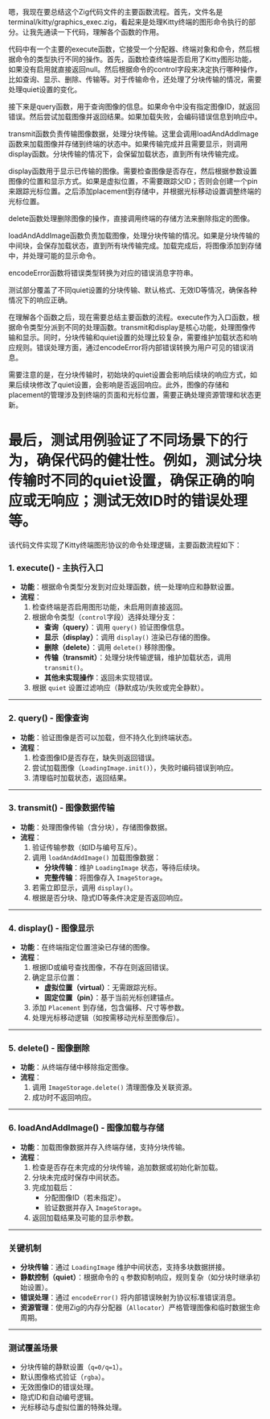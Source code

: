 嗯，我现在要总结这个Zig代码文件的主要函数流程。首先，文件名是terminal/kitty/graphics_exec.zig，看起来是处理Kitty终端的图形命令执行的部分。让我先通读一下代码，理解各个函数的作用。

代码中有一个主要的execute函数，它接受一个分配器、终端对象和命令，然后根据命令的类型执行不同的操作。首先，函数检查终端是否启用了Kitty图形功能，如果没有启用就直接返回null。然后根据命令的control字段来决定执行哪种操作，比如查询、显示、删除、传输等。对于传输命令，还处理了分块传输的情况，需要处理quiet设置的变化。

接下来是query函数，用于查询图像的信息。如果命令中没有指定图像ID，就返回错误。然后尝试加载图像并返回结果。如果加载失败，会编码错误信息到响应中。

transmit函数负责传输图像数据，处理分块传输。这里会调用loadAndAddImage函数来加载图像并存储到终端的状态中。如果传输完成并且需要显示，则调用display函数。分块传输的情况下，会保留加载状态，直到所有块传输完成。

display函数用于显示已传输的图像。需要检查图像是否存在，然后根据参数设置图像的位置和显示方式。如果是虚拟位置，不需要跟踪父ID；否则会创建一个pin来跟踪光标位置。之后添加placement到存储中，并根据光标移动设置调整终端的光标位置。

delete函数处理删除图像的操作，直接调用终端的存储方法来删除指定的图像。

loadAndAddImage函数负责加载图像，处理分块传输的情况。如果是分块传输的中间块，会保存加载状态，直到所有块传输完成。加载完成后，将图像添加到存储中，并处理可能的显示命令。

encodeError函数将错误类型转换为对应的错误消息字符串。

测试部分覆盖了不同quiet设置的分块传输、默认格式、无效ID等情况，确保各种情况下的响应正确。

在理解各个函数之后，现在需要总结主要函数的流程。execute作为入口函数，根据命令类型分派到不同的处理函数。transmit和display是核心功能，处理图像传输和显示。同时，分块传输和quiet设置的处理比较复杂，需要维护加载状态和响应规则。错误处理方面，通过encodeError将内部错误转换为用户可见的错误消息。

需要注意的是，在分块传输时，初始块的quiet设置会影响后续块的响应方式，如果后续块修改了quiet设置，会影响是否返回响应。此外，图像的存储和placement的管理涉及到终端的页面和光标位置，需要正确处理资源管理和状态更新。

最后，测试用例验证了不同场景下的行为，确保代码的健壮性。例如，测试分块传输时不同的quiet设置，确保正确的响应或无响应；测试无效ID时的错误处理等。
================================================
该代码文件实现了Kitty终端图形协议的命令处理逻辑，主要函数流程如下：

### 1. **execute() - 主执行入口**
- **功能**：根据命令类型分发到对应处理函数，统一处理响应和静默设置。
- **流程**：
  1. 检查终端是否启用图形功能，未启用则直接返回。
  2. 根据命令类型（`control`字段）选择处理分支：
     - **查询（query）**：调用 `query()` 验证图像信息。
     - **显示（display）**：调用 `display()` 渲染已存储的图像。
     - **删除（delete）**：调用 `delete()` 移除图像。
     - **传输（transmit）**：处理分块传输逻辑，维护加载状态，调用 `transmit()`。
     - **其他未实现操作**：返回未实现错误。
  3. 根据 `quiet` 设置过滤响应（静默成功/失败或完全静默）。

---

### 2. **query() - 图像查询**
- **功能**：验证图像是否可以加载，但不持久化到终端状态。
- **流程**：
  1. 检查图像ID是否存在，缺失则返回错误。
  2. 尝试加载图像（`LoadingImage.init()`），失败时编码错误到响应。
  3. 清理临时加载状态，返回结果。

---

### 3. **transmit() - 图像数据传输**
- **功能**：处理图像传输（含分块），存储图像数据。
- **流程**：
  1. 验证传输参数（如ID与编号互斥）。
  2. 调用 `loadAndAddImage()` 加载图像数据：
     - **分块传输**：维护 `LoadingImage` 状态，等待后续块。
     - **完整传输**：将图像存入 `ImageStorage`。
  3. 若需立即显示，调用 `display()`。
  4. 根据是否分块、隐式ID等条件决定是否返回响应。

---

### 4. **display() - 图像显示**
- **功能**：在终端指定位置渲染已存储的图像。
- **流程**：
  1. 根据ID或编号查找图像，不存在则返回错误。
  2. 确定显示位置：
     - **虚拟位置（virtual）**：无需跟踪光标。
     - **固定位置（pin）**：基于当前光标创建锚点。
  3. 添加 `Placement` 到存储，包含偏移、尺寸等参数。
  4. 处理光标移动逻辑（如按需移动光标至图像后）。

---

### 5. **delete() - 图像删除**
- **功能**：从终端存储中移除指定图像。
- **流程**：
  1. 调用 `ImageStorage.delete()` 清理图像及关联资源。
  2. 成功时不返回响应。

---

### 6. **loadAndAddImage() - 图像加载与存储**
- **功能**：加载图像数据并存入终端存储，支持分块传输。
- **流程**：
  1. 检查是否存在未完成的分块传输，追加数据或初始化新加载。
  2. 分块未完成时保存中间状态。
  3. 完成加载后：
     - 分配图像ID（若未指定）。
     - 验证数据并存入 `ImageStorage`。
  4. 返回加载结果及可能的显示参数。

---

### 关键机制
- **分块传输**：通过 `LoadingImage` 维护中间状态，支持多块数据拼接。
- **静默控制（quiet）**：根据命令的 `q` 参数抑制响应，规则复杂（如分块时继承初始设置）。
- **错误处理**：通过 `encodeError()` 将内部错误映射为协议标准错误消息。
- **资源管理**：使用Zig的内存分配器（`Allocator`）严格管理图像和临时数据生命周期。

---

### 测试覆盖场景
- 分块传输的静默设置（`q=0/q=1`）。
- 默认图像格式验证（`rgba`）。
- 无效图像ID的错误处理。
- 隐式ID和自动编号逻辑。
- 光标移动与虚拟位置的特殊处理。